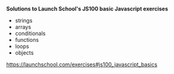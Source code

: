 **Solutions to Launch School's JS100 basic Javascript exercises**

- strings 
- arrays 
- conditionals 
- functions 
- loops
- objects

https://launchschool.com/exercises#js100_javascript_basics
